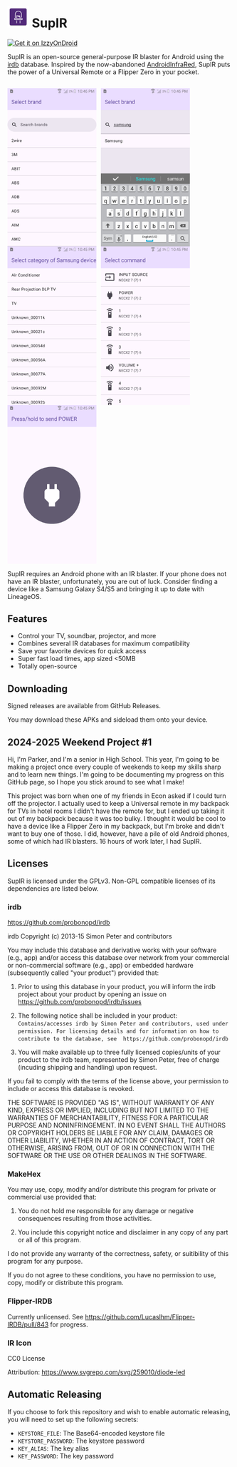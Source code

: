 # ![SupIR Icon](app/src/main/res/mipmap-mdpi/ic_launcher.webp) SupIR

[![Get it on IzzyOnDroid](https://gitlab.com/IzzyOnDroid/repo/-/raw/master/assets/IzzyOnDroid.png)](https://apt.izzysoft.de/fdroid/index/apk/xyz.regulad.supir)

SupIR is an open-source general-purpose IR blaster for Android using the [irdb](https://github.com/probonopd/irdb)
database. Inspired by the now-abandoned [AndroidInfraRed](https://github.com/OneButtonDeveloper/AndroidInfraRed), SupIR
puts the power of a Universal Remote or a Flipper Zero in your pocket.

<p style="float: left;">
    <img src="./screengrab/1.png" width="200" style="float: left; margin-right: 10px;">
    <img src="./screengrab/2.png" width="200" style="float: left; margin-right: 10px;">
    <img src="./screengrab/3.png" width="200" style="float: left; margin-right: 10px;">
    <img src="./screengrab/4.png" width="200" style="float: left; margin-right: 10px;">
    <img src="./screengrab/5.png" width="200" style="float: left; margin-right: 10px;">
</p>

SupIR requires an Android phone with an IR blaster. If your phone does not have an IR blaster, unfortunately, you are
out of luck. Consider finding a device like a Samsung Galaxy S4/S5 and bringing it up to date with LineageOS.

## Features

* Control your TV, soundbar, projector, and more
* Combines several IR databases for maximum compatibility
* Save your favorite devices for quick access
* Super fast load times, app sized <50MB
* Totally open-source

## Downloading

Signed releases are available from GitHub Releases.

You may download these APKs and sideload them onto your device.

## 2024-2025 Weekend Project #1

Hi, I'm Parker, and I'm a senior in High School. This year, I'm going to be making a project once every couple of
weekends to keep my skills sharp and to learn new things. I'm going to be documenting my progress on this GitHub page,
so I hope you stick around to see what I make!

This project was born when one of my friends in Econ asked if I could turn off the projector. I actually used to keep a
Universal remote in my backpack for TVs in hotel rooms I didn't have the remote for, but I ended up taking it out of my
backpack because it was too bulky. I thought it would be cool to have a device like a Flipper Zero in my backpack, but
I'm broke and didn't want to buy one of those. I did, however, have a pile of old Android phones, some of which had IR
blasters. 16 hours of work later, I had SupIR.

## Licenses

SupIR is licensed under the GPLv3. Non-GPL compatible licenses of its dependencies are listed below.

### irdb

https://github.com/probonopd/irdb

irdb
Copyright (c) 2013-15 Simon Peter and contributors

You may include this database and derivative works with your software (e.g., app) and/or
access this database over network from your commercial or non-commercial
software (e.g., app) or embedded hardware (subsequently called "your product")
provided that:

1. Prior to using this database in your product, you will inform the irdb
   project about your product by opening an issue on
   https://github.com/probonopd/irdb/issues

2. The following notice shall be included in your product:
   `Contains/accesses irdb by Simon Peter and contributors, used under permission.
   For licensing details and for information on how to contribute to the database, see 
   https://github.com/probonopd/irdb`

3. You will make available up to three fully licensed copies/units of your product
   to the irdb team, represented by Simon Peter, free of charge
   (incuding shipping and handling) upon request.

If you fail to comply with the terms of the license above, your permission to
include or access this database is revoked.

THE SOFTWARE IS PROVIDED "AS IS", WITHOUT WARRANTY OF ANY KIND, EXPRESS OR
IMPLIED, INCLUDING BUT NOT LIMITED TO THE WARRANTIES OF MERCHANTABILITY,
FITNESS FOR A PARTICULAR PURPOSE AND NONINFRINGEMENT. IN NO EVENT SHALL THE
AUTHORS OR COPYRIGHT HOLDERS BE LIABLE FOR ANY CLAIM, DAMAGES OR OTHER
LIABILITY, WHETHER IN AN ACTION OF CONTRACT, TORT OR OTHERWISE, ARISING FROM,
OUT OF OR IN CONNECTION WITH THE SOFTWARE OR THE USE OR OTHER DEALINGS IN THE
SOFTWARE.

### MakeHex

You may use, copy, modify and/or distribute this program for private or
commercial use provided that:

1) You do not hold me responsible for any damage or negative consequences
   resulting from those activities.

2) You include this copyright notice and disclaimer in any copy of any part
   or all of this program.

I do not provide any warranty of the correctness, safety, or suitibility of
this program for any purpose.

If you do not agree to these conditions, you have no permission to use, copy,
modify or distribute this program.

### Flipper-IRDB

Currently unlicensed. See https://github.com/Lucaslhm/Flipper-IRDB/pull/843 for progress.

### IR Icon

CC0 License

Attribution: https://www.svgrepo.com/svg/259010/diode-led

## Automatic Releasing

If you choose to fork this repository and wish to enable automatic releasing, you will need to set up the following
secrets:

* `KEYSTORE_FILE`: The Base64-encoded keystore file
* `KEYSTORE_PASSWORD`: The keystore password
* `KEY_ALIAS`: The key alias
* `KEY_PASSWORD`: The key password

